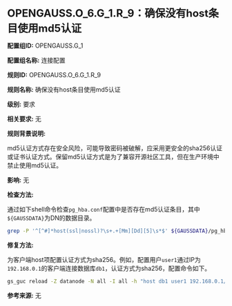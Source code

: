 **<font size="5">OPENGAUSS.O_6.G_1.R_9：确保没有host条目使用md5认证</font>**

**配置组ID:**
OPENGAUSS.G_1

**配置组名称:**
连接配置

**规则ID:**
OPENGAUSS.O_6.G_1.R_9

**规则名称:**
确保没有host条目使用md5认证

**级别:**
要求

**相关要求:**
无

**规则背景说明:**

md5认证方式存在安全风险，可能导致密码被破解，应采用更安全的sha256认证或证书认证方式。保留md5认证方式是为了兼容开源社区工具，但在生产环境中禁止使用md5认证。

**影响:**
无

**检查方法:**

通过如下shell命令检查`pg_hba.conf`配置中是否存在md5认证条目，其中`${GAUSSDATA}`为DN的数据目录。

```bash
grep -P '^[^#]*host(ssl|nossl)?\s+.+[Mm][Dd][5]\s*$' ${GAUSSDATA}/pg_hba.conf
```

**修复方法:**

为客户端host项配置认证方式为sha256。例如，配置用户`user1`通过IP为`192.168.0.1`的客户端连接数据库`db1`，认证方式为sha256，配置命令如下。

```bash
gs_guc reload -Z datanode -N all -I all -h "host db1 user1 192.168.0.1/32 sha256"
```

**参考来源:**
无